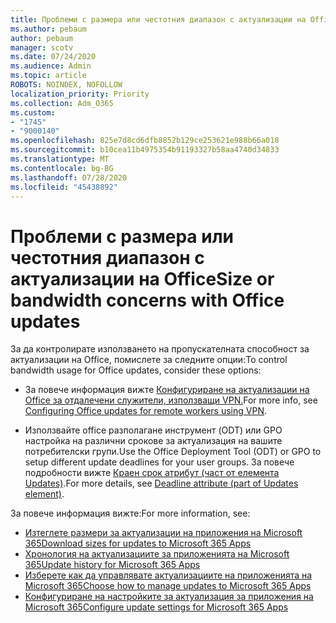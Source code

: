 ```yaml
---
title: Проблеми с размера или честотния диапазон с актуализации на Office
ms.author: pebaum
author: pebaum
manager: scotv
ms.date: 07/24/2020
ms.audience: Admin
ms.topic: article
ROBOTS: NOINDEX, NOFOLLOW
localization_priority: Priority
ms.collection: Adm_O365
ms.custom:
- "1745"
- "9000140"
ms.openlocfilehash: 825e7d8cd6dfb8852b129ce253621e988b66a018
ms.sourcegitcommit: b10cea11b4975354b91193327b58aa4740d34833
ms.translationtype: MT
ms.contentlocale: bg-BG
ms.lasthandoff: 07/28/2020
ms.locfileid: "45438892"
---
```

# <a name="size-or-bandwidth-concerns-with-office-updates"></a><span data-ttu-id="c2739-102">Проблеми с размера или честотния диапазон с актуализации на Office</span><span class="sxs-lookup"><span data-stu-id="c2739-102">Size or bandwidth concerns with Office updates</span></span>

<span data-ttu-id="c2739-103">За да контролирате използването на пропускателната способност за актуализации на Office, помислете за следните опции:</span><span class="sxs-lookup"><span data-stu-id="c2739-103">To control bandwidth usage for Office updates, consider these options:</span></span>

-   <span data-ttu-id="c2739-104">За повече информация вижте [Конфигуриране на актуализации на Office за отдалечени служители, използващи VPN.](https://techcommunity.microsoft.com/t5/office-365-blog/configuring-office-365-proplus-updates-for-remote-workers-using/ba-p/1253491)</span><span class="sxs-lookup"><span data-stu-id="c2739-104">For more info, see [Configuring Office updates for remote workers using VPN](https://techcommunity.microsoft.com/t5/office-365-blog/configuring-office-365-proplus-updates-for-remote-workers-using/ba-p/1253491).</span></span>  
    
-   <span data-ttu-id="c2739-105">Използвайте office разполагане инструмент (ODT) или GPO настройка на различни срокове за актуализация на вашите потребителски групи.</span><span class="sxs-lookup"><span data-stu-id="c2739-105">Use the Office Deployment Tool (ODT) or GPO to setup different update deadlines for your user groups.</span></span> <span data-ttu-id="c2739-106">За повече подробности вижте [Краен срок атрибут (част от елемента Updates)](https://docs.microsoft.com/deployoffice/configuration-options-for-the-office-2016-deployment-tool#deadline-attribute-part-of-updates-element).</span><span class="sxs-lookup"><span data-stu-id="c2739-106">For more details, see [Deadline attribute (part of Updates element)](https://docs.microsoft.com/deployoffice/configuration-options-for-the-office-2016-deployment-tool#deadline-attribute-part-of-updates-element).</span></span>
    
<span data-ttu-id="c2739-107">За повече информация вижте:</span><span class="sxs-lookup"><span data-stu-id="c2739-107">For more information, see:</span></span>  
- [<span data-ttu-id="c2739-108">Изтеглете размери за актуализации на приложения на Microsoft 365</span><span class="sxs-lookup"><span data-stu-id="c2739-108">Download sizes for updates to Microsoft 365 Apps</span></span>](https://docs.microsoft.com/officeupdates/download-sizes-office365-proplus-updates)  
- [<span data-ttu-id="c2739-109">Хронология на актуализациите за приложенията на Microsoft 365</span><span class="sxs-lookup"><span data-stu-id="c2739-109">Update history for Microsoft 365 Apps</span></span>](https://docs.microsoft.com/officeupdates/update-history-microsoft365-apps-by-date)  
- [<span data-ttu-id="c2739-110">Изберете как да управлявате актуализациите на приложенията на Microsoft 365</span><span class="sxs-lookup"><span data-stu-id="c2739-110">Choose how to manage updates to Microsoft 365 Apps</span></span>](https://docs.microsoft.com/deployoffice/choose-how-manage-updates-microsoft-365-apps)  
- [<span data-ttu-id="c2739-111">Конфигуриране на настройките за актуализация за приложения на Microsoft 365</span><span class="sxs-lookup"><span data-stu-id="c2739-111">Configure update settings for Microsoft 365 Apps</span></span>](https://docs.microsoft.com/deployoffice/configure-update-settings-microsoft-365-apps)